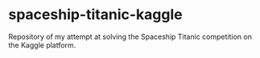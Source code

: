# spaceship-titanic-kaggle
Repository of my attempt at solving the Spaceship Titanic competition on the Kaggle platform.
